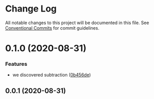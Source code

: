 # Change Log

All notable changes to this project will be documented in this file.
See [Conventional Commits](https://conventionalcommits.org) for commit guidelines.

# 0.1.0 (2020-08-31)


### Features

* we discovered subtraction ([0b456de](https://github.com/cds-amal/donotuse/commit/0b456de72f91c1c5023eb2415fc98c4d108a7778))





## 0.0.1 (2020-08-31)
